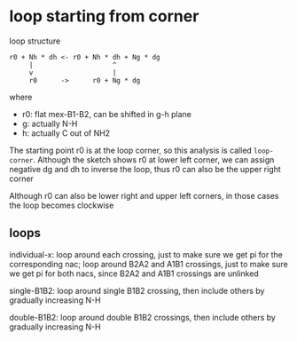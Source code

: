 # loop starting from corner
loop structure
```
r0 + Nh * dh <- r0 + Nh * dh + Ng * dg
     |                    ^
     v                    |
     r0      ->      r0 + Ng * dg
```
where
* r0: flat mex-B1-B2, can be shifted in g-h plane
* g: actually N-H
* h: actually C out of NH2

The starting point r0 is at the loop corner, so this analysis is called `loop-corner`. Although the sketch shows r0 at lower left corner, we can assign negative dg and dh to inverse the loop, thus r0 can also be the upper right corner

Although r0 can also be lower right and upper left corners, in those cases the loop becomes clockwise

## loops
individual-x: loop around each crossing, just to make sure we get pi for the corresponding nac; loop around B2A2 and A1B1 crossings, just to make sure we get pi for both nacs, since B2A2 and A1B1 crossings are unlinked

single-B1B2: loop around single B1B2 crossing, then include others by gradually increasing N-H

double-B1B2: loop around double B1B2 crossings, then include others by gradually increasing N-H
